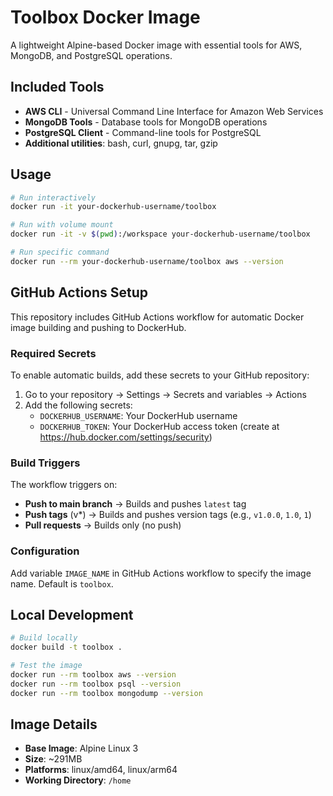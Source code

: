 # Toolbox Docker Image

A lightweight Alpine-based Docker image with essential tools for AWS, MongoDB, and PostgreSQL operations.

## Included Tools

- **AWS CLI** - Universal Command Line Interface for Amazon Web Services
- **MongoDB Tools** - Database tools for MongoDB operations
- **PostgreSQL Client** - Command-line tools for PostgreSQL
- **Additional utilities**: bash, curl, gnupg, tar, gzip

## Usage

```bash
# Run interactively
docker run -it your-dockerhub-username/toolbox

# Run with volume mount
docker run -it -v $(pwd):/workspace your-dockerhub-username/toolbox

# Run specific command
docker run --rm your-dockerhub-username/toolbox aws --version
```

## GitHub Actions Setup

This repository includes GitHub Actions workflow for automatic Docker image building and pushing to DockerHub.

### Required Secrets

To enable automatic builds, add these secrets to your GitHub repository:

1. Go to your repository → Settings → Secrets and variables → Actions
2. Add the following secrets:
   - `DOCKERHUB_USERNAME`: Your DockerHub username
   - `DOCKERHUB_TOKEN`: Your DockerHub access token (create at https://hub.docker.com/settings/security)

### Build Triggers

The workflow triggers on:

- **Push to main branch** → Builds and pushes `latest` tag
- **Push tags** (v\*) → Builds and pushes version tags (e.g., `v1.0.0`, `1.0`, `1`)
- **Pull requests** → Builds only (no push)

### Configuration

Add variable `IMAGE_NAME` in GitHub Actions workflow to specify the image name. Default is `toolbox`.

## Local Development

```bash
# Build locally
docker build -t toolbox .

# Test the image
docker run --rm toolbox aws --version
docker run --rm toolbox psql --version
docker run --rm toolbox mongodump --version
```

## Image Details

- **Base Image**: Alpine Linux 3
- **Size**: ~291MB
- **Platforms**: linux/amd64, linux/arm64
- **Working Directory**: `/home`
